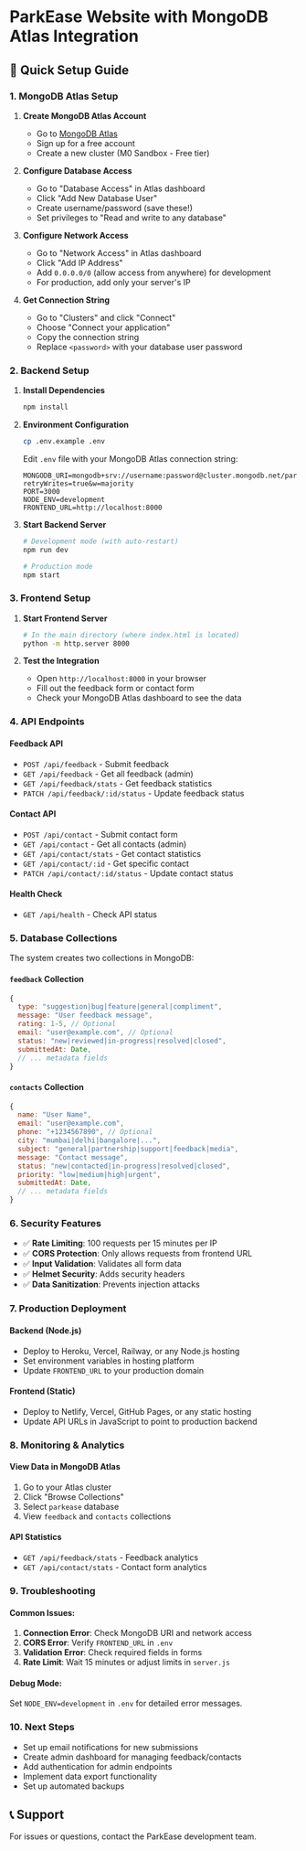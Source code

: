 # ParkEase Website with MongoDB Atlas Integration

## 🚀 Quick Setup Guide

### 1. MongoDB Atlas Setup

1. **Create MongoDB Atlas Account**
   - Go to [MongoDB Atlas](https://www.mongodb.com/atlas)
   - Sign up for a free account
   - Create a new cluster (M0 Sandbox - Free tier)

2. **Configure Database Access**
   - Go to "Database Access" in Atlas dashboard
   - Click "Add New Database User"
   - Create username/password (save these!)
   - Set privileges to "Read and write to any database"

3. **Configure Network Access**
   - Go to "Network Access" in Atlas dashboard
   - Click "Add IP Address"
   - Add `0.0.0.0/0` (allow access from anywhere) for development
   - For production, add only your server's IP

4. **Get Connection String**
   - Go to "Clusters" and click "Connect"
   - Choose "Connect your application"
   - Copy the connection string
   - Replace `<password>` with your database user password

### 2. Backend Setup

1. **Install Dependencies**
   ```bash
   npm install
   ```

2. **Environment Configuration**
   ```bash
   cp .env.example .env
   ```
   
   Edit `.env` file with your MongoDB Atlas connection string:
   ```env
   MONGODB_URI=mongodb+srv://username:password@cluster.mongodb.net/parkease?retryWrites=true&w=majority
   PORT=3000
   NODE_ENV=development
   FRONTEND_URL=http://localhost:8000
   ```

3. **Start Backend Server**
   ```bash
   # Development mode (with auto-restart)
   npm run dev
   
   # Production mode
   npm start
   ```

### 3. Frontend Setup

1. **Start Frontend Server**
   ```bash
   # In the main directory (where index.html is located)
   python -m http.server 8000
   ```

2. **Test the Integration**
   - Open `http://localhost:8000` in your browser
   - Fill out the feedback form or contact form
   - Check your MongoDB Atlas dashboard to see the data

### 4. API Endpoints

#### Feedback API
- `POST /api/feedback` - Submit feedback
- `GET /api/feedback` - Get all feedback (admin)
- `GET /api/feedback/stats` - Get feedback statistics
- `PATCH /api/feedback/:id/status` - Update feedback status

#### Contact API
- `POST /api/contact` - Submit contact form
- `GET /api/contact` - Get all contacts (admin)
- `GET /api/contact/stats` - Get contact statistics
- `GET /api/contact/:id` - Get specific contact
- `PATCH /api/contact/:id/status` - Update contact status

#### Health Check
- `GET /api/health` - Check API status

### 5. Database Collections

The system creates two collections in MongoDB:

#### `feedback` Collection
```javascript
{
  type: "suggestion|bug|feature|general|compliment",
  message: "User feedback message",
  rating: 1-5, // Optional
  email: "user@example.com", // Optional
  status: "new|reviewed|in-progress|resolved|closed",
  submittedAt: Date,
  // ... metadata fields
}
```

#### `contacts` Collection
```javascript
{
  name: "User Name",
  email: "user@example.com",
  phone: "+1234567890", // Optional
  city: "mumbai|delhi|bangalore|...",
  subject: "general|partnership|support|feedback|media",
  message: "Contact message",
  status: "new|contacted|in-progress|resolved|closed",
  priority: "low|medium|high|urgent",
  submittedAt: Date,
  // ... metadata fields
}
```

### 6. Security Features

- ✅ **Rate Limiting**: 100 requests per 15 minutes per IP
- ✅ **CORS Protection**: Only allows requests from frontend URL
- ✅ **Input Validation**: Validates all form data
- ✅ **Helmet Security**: Adds security headers
- ✅ **Data Sanitization**: Prevents injection attacks

### 7. Production Deployment

#### Backend (Node.js)
- Deploy to Heroku, Vercel, Railway, or any Node.js hosting
- Set environment variables in hosting platform
- Update `FRONTEND_URL` to your production domain

#### Frontend (Static)
- Deploy to Netlify, Vercel, GitHub Pages, or any static hosting
- Update API URLs in JavaScript to point to production backend

### 8. Monitoring & Analytics

#### View Data in MongoDB Atlas
1. Go to your Atlas cluster
2. Click "Browse Collections"
3. Select `parkease` database
4. View `feedback` and `contacts` collections

#### API Statistics
- `GET /api/feedback/stats` - Feedback analytics
- `GET /api/contact/stats` - Contact form analytics

### 9. Troubleshooting

#### Common Issues:
1. **Connection Error**: Check MongoDB URI and network access
2. **CORS Error**: Verify `FRONTEND_URL` in `.env`
3. **Validation Error**: Check required fields in forms
4. **Rate Limit**: Wait 15 minutes or adjust limits in `server.js`

#### Debug Mode:
Set `NODE_ENV=development` in `.env` for detailed error messages.

### 10. Next Steps

- Set up email notifications for new submissions
- Create admin dashboard for managing feedback/contacts
- Add authentication for admin endpoints
- Implement data export functionality
- Set up automated backups

## 📞 Support

For issues or questions, contact the ParkEase development team.
